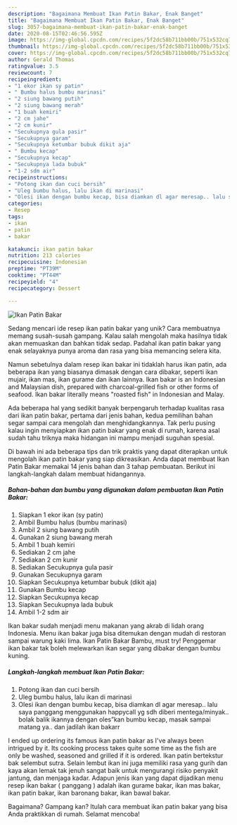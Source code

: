 ```yaml
---
description: "Bagaimana Membuat Ikan Patin Bakar, Enak Banget"
title: "Bagaimana Membuat Ikan Patin Bakar, Enak Banget"
slug: 3057-bagaimana-membuat-ikan-patin-bakar-enak-banget
date: 2020-08-15T02:46:56.595Z
image: https://img-global.cpcdn.com/recipes/5f2dc58b711bb00b/751x532cq70/ikan-patin-bakar-foto-resep-utama.jpg
thumbnail: https://img-global.cpcdn.com/recipes/5f2dc58b711bb00b/751x532cq70/ikan-patin-bakar-foto-resep-utama.jpg
cover: https://img-global.cpcdn.com/recipes/5f2dc58b711bb00b/751x532cq70/ikan-patin-bakar-foto-resep-utama.jpg
author: Gerald Thomas
ratingvalue: 3.5
reviewcount: 7
recipeingredient:
- "1 ekor ikan sy patin"
- " Bumbu halus bumbu marinasi"
- "2 siung bawang putih"
- "2 siung bawang merah"
- "1 buah kemiri"
- "2 cm jahe"
- "2 cm kunir"
- "Secukupnya gula pasir"
- "Secukupnya garam"
- "Secukupnya ketumbar bubuk dikit aja"
- " Bumbu kecap"
- "Secukupnya kecap"
- "Secukupnya lada bubuk"
- "1-2 sdm air"
recipeinstructions:
- "Potong ikan dan cuci bersih"
- "Uleg bumbu halus, lalu ikan di marinasi"
- "Olesi ikan dengan bumbu kecap, bisa diamkan dl agar meresap.. lalu saya panggang menggunakan happycall yg sdh diberi mentega/minyak.. bolak balik ikannya dengan oles”kan bumbu kecap, masak sampai matang ya.. dan jadilah ikan bakarr"
categories:
- Resep
tags:
- ikan
- patin
- bakar

katakunci: ikan patin bakar 
nutrition: 213 calories
recipecuisine: Indonesian
preptime: "PT39M"
cooktime: "PT44M"
recipeyield: "4"
recipecategory: Dessert

---
```



![Ikan Patin Bakar](https://img-global.cpcdn.com/recipes/5f2dc58b711bb00b/751x532cq70/ikan-patin-bakar-foto-resep-utama.jpg)

Sedang mencari ide resep ikan patin bakar yang unik? Cara membuatnya memang susah-susah gampang. Kalau salah mengolah maka hasilnya tidak akan memuaskan dan bahkan tidak sedap. Padahal ikan patin bakar yang enak selayaknya punya aroma dan rasa yang bisa memancing selera kita.

Namun sebetulnya dalam resep ikan bakar ini tidaklah harus ikan patin, ada beberapa ikan yang biasanya dimasak dengan cara dibakar, seperti ikan mujair, ikan mas, ikan gurame dan ikan lainnya. Ikan bakar is an Indonesian and Malaysian dish, prepared with charcoal-grilled fish or other forms of seafood. Ikan bakar literally means &#34;roasted fish&#34; in Indonesian and Malay.

Ada beberapa hal yang sedikit banyak berpengaruh terhadap kualitas rasa dari ikan patin bakar, pertama dari jenis bahan, kedua pemilihan bahan segar sampai cara mengolah dan menghidangkannya. Tak perlu pusing kalau ingin menyiapkan ikan patin bakar yang enak di rumah, karena asal sudah tahu triknya maka hidangan ini mampu menjadi suguhan spesial.


Di bawah ini ada beberapa tips dan trik praktis yang dapat diterapkan untuk mengolah ikan patin bakar yang siap dikreasikan. Anda dapat membuat Ikan Patin Bakar memakai 14 jenis bahan dan 3 tahap pembuatan. Berikut ini langkah-langkah dalam membuat hidangannya.

<!--inarticleads1-->

##### Bahan-bahan dan bumbu yang digunakan dalam pembuatan Ikan Patin Bakar:

1. Siapkan 1 ekor ikan (sy patin)
1. Ambil  Bumbu halus (bumbu marinasi)
1. Ambil 2 siung bawang putih
1. Gunakan 2 siung bawang merah
1. Ambil 1 buah kemiri
1. Sediakan 2 cm jahe
1. Sediakan 2 cm kunir
1. Sediakan Secukupnya gula pasir
1. Gunakan Secukupnya garam
1. Siapkan Secukupnya ketumbar bubuk (dikit aja)
1. Gunakan  Bumbu kecap
1. Siapkan Secukupnya kecap
1. Siapkan Secukupnya lada bubuk
1. Ambil 1-2 sdm air


Ikan bakar sudah menjadi menu makanan yang akrab di lidah orang Indonesia. Menu ikan bakar juga bisa ditemukan dengan mudah di restoran sampai warung kaki lima. Ikan Patin Bakar Bambu, must try! Penggemar ikan bakar tak boleh melewarkan ikan segar yang dibakar dengan bumbu kuning. 

<!--inarticleads2-->

##### Langkah-langkah membuat Ikan Patin Bakar:

1. Potong ikan dan cuci bersih
1. Uleg bumbu halus, lalu ikan di marinasi
1. Olesi ikan dengan bumbu kecap, bisa diamkan dl agar meresap.. lalu saya panggang menggunakan happycall yg sdh diberi mentega/minyak.. bolak balik ikannya dengan oles”kan bumbu kecap, masak sampai matang ya.. dan jadilah ikan bakarr


I ended up ordering its famous ikan patin bakar as I&#39;ve always been intrigued by it. Its cooking process takes quite some time as the fish are only be washed, seasoned and grilled if it is ordered. Ikan patin bertekstur bak selembut sutra. Selain lembut ikan ini juga memiliki rasa yang gurih dan kaya akan lemak tak jenuh sangat baik untuk mengurangi risiko penyakit jantung, dan menjaga kadar. Adapun jenis ikan yang dapat dijadikan menu resep ikan bakar ( panggang ) adalah ikan gurame bakar, ikan mas bakar, ikan patin bakar, ikan baronang bakar, ikan bawal bakar. 

Bagaimana? Gampang kan? Itulah cara membuat ikan patin bakar yang bisa Anda praktikkan di rumah. Selamat mencoba!

